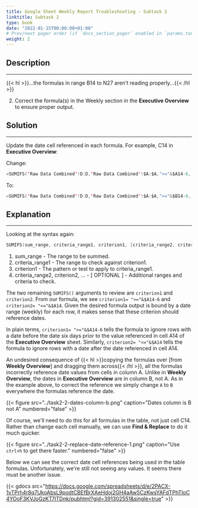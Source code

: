 ```yaml
---
title: Google Sheet Weekly Report Troubleshooting - Subtask 2
linktitle: Subtask 2
type: book
date: "2022-01-15T00:00:00+01:00"
# Prev/next pager order (if `docs_section_pager` enabled in `params.toml`)
weight: 2
---
```


## Description

***

{{< hl >}}...the formulas in range B14 to N27 aren’t reading properly...{{< /hl >}}
<br />

2. Correct the formula(s) in the Weekly section in the **Executive Overview** to ensure proper output.  

## Solution

***

Update the date cell referenced in each formula. For example, C14 in **Executive Overview**:  

Change:
```swift
=SUMIFS('Raw Data Combined'!D:D,'Raw Data Combined'!$A:$A,">="&$A14-6,'Raw Data Combined'!$A:$A,"<="&$A14,'Raw Data Combined'!$I:$I,"<>#N/A")
```
To:
```swift
=SUMIFS('Raw Data Combined'!D:D,'Raw Data Combined'!$A:$A,">="&$B14-6,'Raw Data Combined'!$A:$A,"<="&$B14,'Raw Data Combined'!$I:$I,"<>#N/A")
```

## Explanation

***

Looking at the syntax again:

```swift
SUMIFS(sum_range, criteria_range1, criterion1, [criteria_range2, criterion2, ...])
```
1. sum_range - The range to be summed. 
2. criteria_range1 - The range to check against criterion1.
3. criterion1 - The pattern or test to apply to criteria_range1.
4. criteria_range2, criterion2, ... - [ OPTIONAL ] - Additional ranges and criteria to check.

The two remaining `SUMIFS()` arguments to review are `criterion1` and `criterion2`. From our formula, we see `criterion1= ">="&$A14-6` and `criterion2= "<="&$A14`. Given the desired formula output is bound by a date range (weekly) for each row, it makes sense that these criterion should reference dates.

In plain terms, `criterion1= ">="&$A14-6` tells the formula to ignore rows with a date before the date six days prior to the value referenced in cell A14 of the  **Executive Overview** sheet. Similarly, `criterion2= "<="&$A14` tells the formula to ignore rows with a date after the date referenced in cell A14.  

An undesired consequence of {{< hl >}}copying the formulas over [from **Weekly Overview**] and dragging them across{{< /hl >}}, all the formulas incorrectly reference date values from cells in column A. Unlike in **Weekly Overview**, the dates in **Executive Overview** are in column B, not A. As in the example above, to correct the reference we simply change `A` to `B` everywhere the formulas reference the date.
<br />

{{< figure src="../task2-2-dates-column-b.png" caption="Dates column is B not A" numbered="false" >}}

Of course, we'll need to do this for all formulas in the table, not just cell C14. Rather than change each cell manually, we can use **Find & Replace** to do it much quicker.

{{< figure src="../task2-2-replace-date-reference-1.png" caption="Use `ctrl+h` to get there faster." numbered="false" >}}

Below we can see the correct date cell references being used in the table formulas. Unfortunately, we're still not seeing any values. It seems there must be another issue.

{{< gdocs src="https://docs.google.com/spreadsheets/d/e/2PACX-1vTPrh4r8q7UkoAbsL9podtCBEfBrXAeHdoj2GH4aAw5CzKwsYAFdTPhTIoC4YOoF3KVJoGzKT7lTDnk/pubhtml?gid=391302551&single=true" >}}

